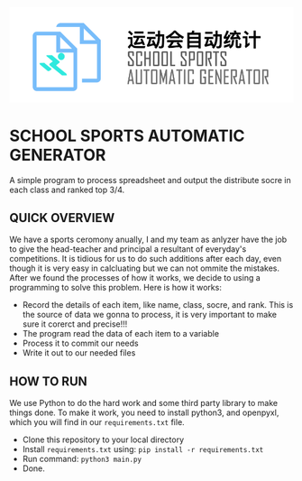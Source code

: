 ![SCHOOL SPORTS AUTOMATIC GENERATOR](https://raw.githubusercontent.com/starttolearning/ymsportsystem/main/ymsportsystem.png)

# SCHOOL SPORTS AUTOMATIC GENERATOR

A simple program to process spreadsheet and output the distribute socre in each class and ranked top 3/4.

## QUICK OVERVIEW

We have a sports ceromony anually, I and my team as anlyzer have the job to give the head-teacher and principal a resultant of everyday's competitions. It is tidious for us to do such additions after each day, even though it is very easy in calcluating but we can not ommite the mistakes. After we found the processes of how it works, we decide to using a programming to solve this problem. Here is how it works:

- Record the details of each item, like name, class, socre, and rank. This is the source of data we gonna to process, it is very important to make sure it corerct and precise!!!
- The program read the data of each item to a variable
- Process it to commit our needs
- Write it out to our needed files

## HOW TO RUN

We use Python to do the hard work and some third party library to make things done. To make it work, you need to install python3, and openpyxl, which you will find in our `requirements.txt` file.

- Clone this repository to your local directory
- Install `requirements.txt` using: `pip install -r requirements.txt`
- Run command: `python3 main.py`
- Done.
